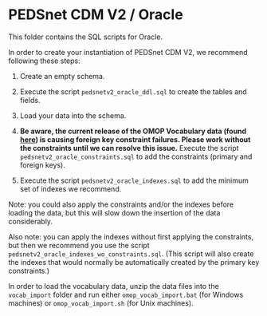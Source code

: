 # PEDSnet CDM V2 / Oracle

This folder contains the SQL scripts for Oracle. 

In order to create your instantiation of PEDSnet CDM V2, we recommend following these steps:

1. Create an empty schema.

2. Execute the script `pedsnetv2_oracle_ddl.sql` to create the tables and fields.

3. Load your data into the schema.

4. **Be aware, the current release of the OMOP Vocabulary data (found [here](https://github.com/PEDSnet/Data_Models/tree/master/PEDSnet#omop-v5-vocabulary-for-version-2)) is causing foreign key constraint failures. Please work without the constraints until we can resolve this issue.** Execute the script `pedsnetv2_oracle_constraints.sql` to add the constraints (primary and foreign keys). 

5. Execute the script `pedsnetv2_oracle_indexes.sql` to add the minimum set of indexes we recommend.

Note: you could also apply the constraints and/or the indexes before loading the data, but this will slow down the insertion of the data considerably.

Also note: you can apply the indexes without first applying the constraints, but then we recommend you use the script `pedsnetv2_oracle_indexes_wo_constraints.sql`. (This script will also create the indexes that would normally be automatically created by the primary key constraints.)

In order to load the vocabulary data, unzip the data files into the `vocab_import` folder and run either `omop_vocab_import.bat` (for Windows machines) or `omop_vocab_import.sh` (for Unix machines).
